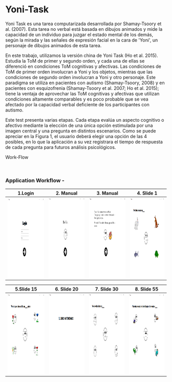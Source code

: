# Yoni-Task

Yoni Task es una tarea computarizada desarrollada por Shamay-Tsoory et al. (2007). Esta tarea
no verbal está basada en dibujos animados y mide la capacidad de un individuo para juzgar el
estado mental de los demás, según la mirada y las señales de expresión facial en la cara de
'Yoni', un personaje de dibujos animados de esta tarea.

En este trabajo, utilizamos la versión china de Yoni Task (Ho et al. 2015). Estudia la ToM de
primer y segundo orden, y cada una de ellas se diferenció en condiciones ToM cognitivas y
afectivas. Las condiciones de ToM de primer orden involucran a Yoni y los objetos, mientras
que las condiciones de segundo orden involucran a Yoni y otro personaje. Este paradigma se
utiliza en pacientes con autismo (Shamay-Tsoory, 2008) y en pacientes con esquizofrenia
(Shamay-Tsoory et al. 2007; Ho et al. 2015); tiene la ventaja de aprovechar las ToM cognitivas
y afectivas que utilizan condiciones altamente comparables y es poco probable que se vea
afectado por la capacidad verbal deficiente de los participantes con autismo.

Este test presenta varias etapas. Cada etapa evalúa un aspecto cognitivo o afectivo mediante
la elección de una única opción estimulada por una imagen central y una pregunta en distintos
escenarios. Como se puede apreciar en la Figura 1, el usuario deberá elegir una opción de las 4
posibles, en lo que la aplicación a su vez registrara el tiempo de respuesta de cada pregunta
para futuros análisis psicológicos.

Work-Flow


<br/>

### Application Workflow -
|1.Login                                                                                                                                            | 2. Manual                                                                                                                                          | 3. Manual                                                                                                                                         | 4. Slide 1                                                                                                                                                     |
| --------------------------------------------------------------------------------------------------------------------------------------------------| ---------------------------------------------------------------------------------------------------------------------------------------------------|---------------------------------------------------------------------------------------------------------------------------------------------------|---------------------------------------------------------------------------------------------------------------------------------------------------|
|<img src="https://raw.githubusercontent.com/osinagalj/Yoni-Task/master/assets/screenshot_1.PNG" width="150" height="250" alt="FoodApp UI"/>        | <img src="https://raw.githubusercontent.com/osinagalj/Yoni-Task/master/assets/screenshot_2.PNG" width="150" height="250" alt="FoodApp UI"/>        | <img src="https://raw.githubusercontent.com/osinagalj/Yoni-Task/master/assets/screenshot_3.PNG" width="150" height="250" alt="FoodApp UI"/> 	     |     <img src="https://raw.githubusercontent.com/osinagalj/Yoni-Task/master/assets/screenshot_4.PNG" width="150" height="250" alt="FoodApp UI"/>   |                                                                                              

|5.Slide 15                                                                                                                                         | 6. Slide 20                                                                                                                                        | 7. Slide 30                                                                                                                                       | 8. Slide 55                                                                                                                                                   |
| --------------------------------------------------------------------------------------------------------------------------------------------------| ---------------------------------------------------------------------------------------------------------------------------------------------------|---------------------------------------------------------------------------------------------------------------------------------------------------|---------------------------------------------------------------------------------------------------------------------------------------------------|
|<img src="https://raw.githubusercontent.com/osinagalj/Yoni-Task/master/assets/screenshot_5.PNG" width="150" height="250" alt="FoodApp UI"/>        | <img src="https://raw.githubusercontent.com/osinagalj/Yoni-Task/master/assets/screenshot_6.PNG" width="150" height="250" alt="FoodApp UI"/>  	 | <img src="https://raw.githubusercontent.com/osinagalj/Yoni-Task/master/assets/screenshot_7.PNG" width="150" height="250" alt="FoodApp UI"/> 	     |     <img src="https://raw.githubusercontent.com/osinagalj/Yoni-Task/master/assets/screenshot_8.PNG" width="150" height="250" alt="FoodApp UI"/>   |  
<br/>